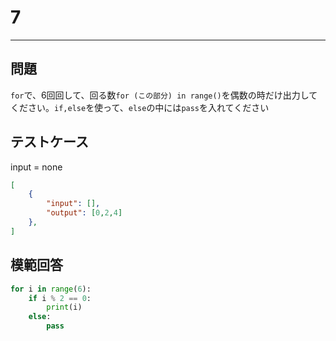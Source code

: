 # 7

---
## 問題

`for`で、6回回して、回る数`for (この部分) in range()`を偶数の時だけ出力してください。`if,else`を使って、`else`の中には`pass`を入れてください

## テストケース
input = none
```json
[
	{
		"input": [],
		"output": [0,2,4]
  	},
]
```

## 模範回答
```python
for i in range(6):
    if i % 2 == 0:
        print(i)
    else:
        pass
```